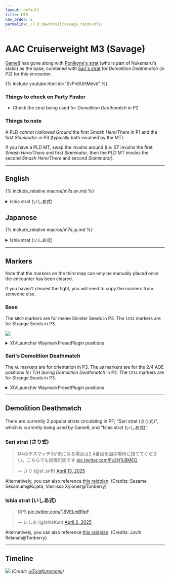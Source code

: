 ```yaml
---
layout: default
title: M7S
nav_order: 5
permalink: /7.0_dawntrail/savage_raids/m7s/
---
```


# AAC Cruiserweight M3 (Savage)

[Game8](https://game8.jp/ff14/681274) has gone along with [Ponikone's strat](https://jp.finalfantasyxiv.com/lodestone/character/13307902/blog/5542016/) 
(who is part of Nukemaru's static) as the base, 
combined with [Sari's strat](https://twitter.com/sf_snff/status/1909199349940187478) for *Demolition Deathmatch* (in P2) for this encounter.

{% include youtube.html id="EvPn0UHMevk" %}

### Things to check on Party Finder

- Check the strat being used for *Demolition Deathmatch* in P2

### Things to note

A PLD *cannot Hallowed Ground* the first *Smash Here/There* in P1 and the first
*Slaminator* in P3 (typically both invulned by the MT).

If you have a PLD MT, swap the invulns around (i.e: ST invulns the first 
*Smash Here/There* and first *Slaminator*, then the PLD MT invulns the second 
*Smash Here/There* and second *Slaminator*).

---

## English

{% include_relative macros/m7s.en.md %}

<details markdown=block>
<summary>Ishia strat (いしあ式)</summary>

{% include_relative macros/m7s_ishia.en.md %}

</details>

## Japanese

{% include_relative macros/m7s.jp.md %}

<details markdown=block>
<summary>Ishia strat (いしあ式)</summary>

{% include_relative macros/m7s_ishia.jp.md %}

</details>

---

## Markers

Note that the markers on the third map can only be manually placed once the 
encounter has been cleared.

If you haven't cleared the fight, you will need to copy the markers from
someone else.

### Base

The `ABCD` markers are for melee Sinister Seeds in P3.
The `1234` markers are for Strange Seeds in P3.

![]({{site.baseurl}}/images/7.0_dawntrail/m7s/markers.jpg)
<details markdown=block>
<summary>XIVLauncher WaymarkPresetPlugin positions</summary>

```json
{
  "Name":"M7S",
  "MapID":1024,
  "A":{"X":100.0,"Y":-200.0,"Z":-5.0,"ID":0,"Active":true},
  "B":{"X":110.0,"Y":-200.0,"Z":5.0,"ID":1,"Active":true},
  "C":{"X":100.0,"Y":-200.0,"Z":15.0,"ID":2,"Active":true},
  "D":{"X":90.0,"Y":-200.0,"Z":5.0,"ID":3,"Active":true},
  "One":{"X":90.0,"Y":-200.0,"Z":-5.0,"ID":4,"Active":true},
  "Two":{"X":110.0,"Y":-200.0,"Z":-5.0,"ID":5,"Active":true},
  "Three":{"X":110.0,"Y":-200.0,"Z":15.0,"ID":6,"Active":true},
  "Four":{"X":90.0,"Y":-200.0,"Z":15.0,"ID":7,"Active":true}
}
```

</details>

### Sari's Demolition Deathmatch

The `AC` markers are for orientation in P3.
The `BD` markers are for the 2/4 AOE positions for T/H during *Demolition Deathmatch* in P2.
The `1234` markers are for Strange Seeds in P3.

<details markdown=block>
<summary>XIVLauncher WaymarkPresetPlugin positions</summary>

```json
{
  "Name":"M7S (Sari)",
  "MapID":1024,
  "A":{"X":100.0,"Y":-200.0,"Z":-5.0,"ID":0,"Active":true},
  "B":{"X":103.4,"Y":0.0,"Z":1.6,"ID":1,"Active":true},
  "C":{"X":100.0,"Y":-200.0,"Z":15.0,"ID":2,"Active":true},
  "D":{"X":96.6,"Y":0.0,"Z":8.4,"ID":3,"Active":true},
  "One":{"X":90.0,"Y":-200.0,"Z":-5.0,"ID":4,"Active":true},
  "Two":{"X":110.0,"Y":-200.0,"Z":-5.0,"ID":5,"Active":true},
  "Three":{"X":110.0,"Y":-200.0,"Z":15.0,"ID":6,"Active":true},
  "Four":{"X":90.0,"Y":-200.0,"Z":15.0,"ID":7,"Active":true}
}
```

</details>

---

## Demolition Deathmatch

There are currently 2 popular strats circulating in PF; "Sari strat (さり式)", which is currently being used by Game8, and "Ishia strat (いしあ式)".

### Sari strat (さり式)

<blockquote class="twitter-tweet" data-dnt="true" data-theme="dark"><p lang="ja" dir="ltr">D4のデスマッチ3が気になる場合は2,4番目を図の場所に捨ててください。こちらでも処理可能です <a href="https://t.co/Fv2H1LBMEQ">pic.twitter.com/Fv2H1LBMEQ</a></p>&mdash; さり (@sf_snff) <a href="https://twitter.com/sf_snff/status/1911437620619411542?ref_src=twsrc%5Etfw">April 13, 2025</a></blockquote> <script async src="https://platform.twitter.com/widgets.js" charset="utf-8"></script> 

Alternatively, you can also reference [this raidplan](https://raidplan.io/plan/-MN-G2x6mjM3jEaQ).
(Credits: Sesame Sesamum@Kujata, Vasilissa Xylonez@Tonberry)

### Ishia strat (いしあ式)

<blockquote class="twitter-tweet" data-dnt="true" data-theme="dark"><p lang="und" dir="ltr">DPS <a href="https://t.co/T8VELmB9pF">pic.twitter.com/T8VELmB9pF</a></p>&mdash; いしあ (@IshiaKun) <a href="https://twitter.com/IshiaKun/status/1907574527867105618?ref_src=twsrc%5Etfw">April 2, 2025</a></blockquote> <script async src="https://platform.twitter.com/widgets.js" charset="utf-8"></script> 

Alternatively, you can also reference [this raidplan](https://raidplan.io/plan/xE-q2Xqib9AGETwp).
(Credits: Jovih Relanah@Tonberry)

---

## Timeline

![](https://preview.redd.it/spoiler-7-2-m7s-timeline-v0-q7yu5vfwvgse1.png?width=1784&format=png&auto=webp&s=ae36a57f5e091608104639757d0c736d88af5de1)
*(Credit: [u/ExiaKuromonji](https://www.reddit.com/r/ffxiv/comments/1jpwbnu/spoiler_72_m7s_timeline/))*

<script data-goatcounter="https://xivjpraids.goatcounter.com/count"
        async src="//gc.zgo.at/count.js"></script>
